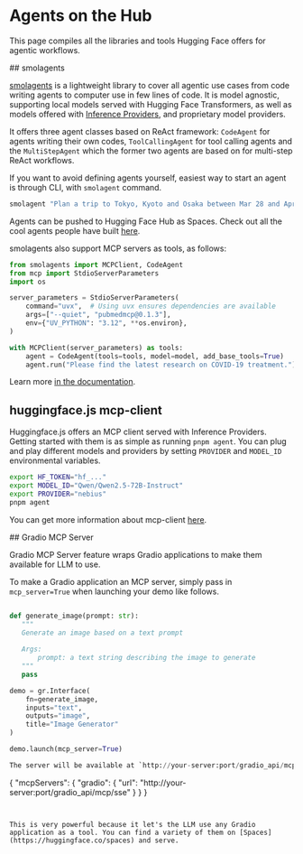 # Agents on the Hub

This page compiles all the libraries and tools Hugging Face offers for agentic workflows.

## smolagents

[smolagents](https://github.com/huggingface/smolagents) is a lightweight library to cover all agentic use cases from code writing agents to computer use in few lines of code. It is model agnostic, supporting local models served with Hugging Face Transformers, as well as models offered with [Inference Providers](../inference-providers/index.md), and proprietary model providers. 

It offers three agent classes based on ReAct framework: `CodeAgent` for agents writing their own codes, `ToolCallingAgent` for tool calling agents and the `MultiStepAgent` which the former two agents are based on for multi-step ReAct workflows.

If you want to avoid defining agents yourself, easiest way to start an agent is through CLI, with `smolagent` command.

```python
smolagent "Plan a trip to Tokyo, Kyoto and Osaka between Mar 28 and Apr 7."  --model-type "InferenceClientModel" --model-id "Qwen/Qwen2.5-Coder-32B-Instruct" --imports "pandas numpy" --tools "web_search"
```

Agents can be pushed to Hugging Face Hub as Spaces. Check out all the cool agents people have built [here](https://huggingface.co/spaces?filter=smolagents&sort=likes).

smolagents also support MCP servers as tools, as follows:
```python
from smolagents import MCPClient, CodeAgent
from mcp import StdioServerParameters
import os

server_parameters = StdioServerParameters(
    command="uvx",  # Using uvx ensures dependencies are available
    args=["--quiet", "pubmedmcp@0.1.3"],
    env={"UV_PYTHON": "3.12", **os.environ},
)

with MCPClient(server_parameters) as tools:
    agent = CodeAgent(tools=tools, model=model, add_base_tools=True)
    agent.run("Please find the latest research on COVID-19 treatment.")
```
Learn more [in the documentation](https://huggingface.co/docs/smolagents/tutorials/tools#use-mcp-tools-with-mcpclient-directly).

## huggingface.js mcp-client

Huggingface.js offers an MCP client served with Inference Providers. Getting started with them is as simple as running `pnpm agent`. You can plug and play different models and providers by setting `PROVIDER` and `MODEL_ID` environmental variables. 

```bash
export HF_TOKEN="hf_..."
export MODEL_ID="Qwen/Qwen2.5-72B-Instruct"
export PROVIDER="nebius"
pnpm agent
```

You can get more information about mcp-client [here](https://huggingface.co/docs/huggingface.js/en/mcp-client/README).



## Gradio MCP Server

Gradio MCP Server feature wraps Gradio applications to make them available for LLM to use. 

To make a Gradio application an MCP server, simply pass in `mcp_server=True` when launching your demo like follows.

```python

def generate_image(prompt: str):
   """
   Generate an image based on a text prompt
   
   Args:
       prompt: a text string describing the image to generate
   """
   pass

demo = gr.Interface(
    fn=generate_image,
    inputs="text",
    outputs="image",
    title="Image Generator"
)

demo.launch(mcp_server=True)

The server will be available at `http://your-server:port/gradio_api/mcp/sse` where your application is served. Lastly, add this to the settings of the MCP Client of your choice.

```
{
  "mcpServers": {
    "gradio": {
      "url": "http://your-server:port/gradio_api/mcp/sse"
    }
  }
}
```


This is very powerful because it let's the LLM use any Gradio application as a tool. You can find a variety of them on [Spaces](https://huggingface.co/spaces) and serve. 
